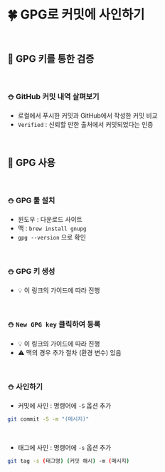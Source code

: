 # 🍀 GPG로 커밋에 사인하기

<br>

## 🧸 **GPG** 키를 통한 검증

<br>

### ⛄ GitHub 커밋 내역 살펴보기

- 로컬에서 푸시한 커밋과 GitHub에서 작성한 커밋 비교
- `Verified` : 신뢰할 만한 출처에서 커밋되었다는 인증

<br>

## 🧸 GPG 사용

<br>

### ⛄ GPG 툴 설치

- 윈도우 : 다운로드 사이트
- 맥 : `brew install gnupg`
- `gpg --version` 으로 확인

<br>

### ⛄ GPG 키 생성

- 💡 이 링크의 가이드에 따라 진행

<br>

### ⛄ `New GPG key` 클릭하여 등록

- 💡 이 링크의 가이드에 따라 진행
- ⚠️ 맥의 경우 추가 절차 (환경 변수) 있음

<br>

### ⛄ 사인하기

- 커밋에 사인 : 명령어에 `-S` 옵션 추가

```bash
git commit -S -m "(메시지)"
```

<br>

- 태그에 사인 : 명령어에 `-s` 옵션 추가

```bash
git tag -s (태그명) (커밋 해시) -m (메시지)
```

